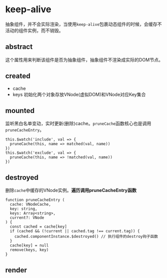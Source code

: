 # keep-alive
抽象组件，并不会实际渲染，当使用`keep-alive`包裹动态组件的时候，会缓存不活动的组件实例，而不销毁。
## abstract
这个属性用来判断该组件是否为抽象组件，抽象组件不渲染成实际的DOM节点。
## created
- cache
- keys
初始化两个对象存放VNode(虚拟DOM)和VNode对应Key集合
## mounted
监听黑白名单变动，实时更新(删除)cache。`pruneCache`函数核心也是调用`pruneCacheEntry`。
```
this.$watch('include', val => {
  pruneCache(this, name => matched(val, name))
})
this.$watch('exclude', val => {
  pruneCache(this, name => !matched(val, name))
})
```
## destroyed
删除`cache`中缓存的VNode实例。**遍历调用pruneCacheEntry函数**
```
function pruneCacheEntry (
  cache: VNodeCache,
  key: string,
  keys: Array<string>,
  current?: VNode
) {
  const cached = cache[key]
  if (cached && (!current || cached.tag !== current.tag)) {
    cached.componentInstance.$destroyed() // 执行组件的destroy钩子函数
  }
  cache[key] = null
  remove(keys, key)
}
```
## render